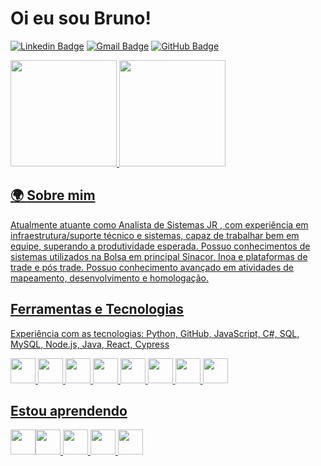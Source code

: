 # Oi eu sou Bruno!

[![Linkedin Badge](https://img.shields.io/badge/-LinkedIn-%230077B5?style=for-the-badge&logo=linkedin&logoColor=white)](https://www.linkedin.com/in/brunojuan/)
[![Gmail Badge](https://img.shields.io/badge/-Gmail-%23D44638?style=for-the-badge&logo=gmail&logoColor=white)](mailto:seuemail@gmail.com)
[![GitHub Badge](https://img.shields.io/badge/-GitHub-%23181717?style=for-the-badge&logo=github&logoColor=white)](https://github.com/BrunoKirovs)

<div>
<a href="https://github.com/BrunoKirovs">
<img loading="lazy" height="170em" src="https://github-readme-stats.vercel.app/api/top-langs/?username=BrunoKirovs&layout=compact&langs_count=7&theme=dracula"/>
<img loading="lazy" height="170em" src="https://github-readme-stats.vercel.app/api?username=BrunoKirovs&show_icons=true&theme=dracula&include_all_commits=true&count_private=true"/>
</div>

## 🌍 **Sobre mim**

Atualmente atuante como Analista de Sistemas JR , com experiência em infraestrutura/suporte técnico e sistemas, capaz de trabalhar bem em equipe, superando a produtividade esperada. Possuo conhecimentos de sistemas utilizados na Bolsa em principal Sinacor, Inoa e plataformas de trade e pós trade. Possuo conhecimento avançado em atividades de mapeamento, desenvolvimento e homologação.

## Ferramentas e Tecnologias

Experiência com as tecnologias: Python, GitHub, JavaScript, C#, SQL, MySQL, Node.js, Java, React, Cypress

<img loading="lazy" src="https://cdn.jsdelivr.net/gh/devicons/devicon/icons/git/git-original.svg" width="40" height="40"/> <img loading="lazy" src="https://cdn.jsdelivr.net/gh/devicons/devicon@latest/icons/csharp/csharp-original.svg" width="40" height="40" />
<img loading="lazy" src="https://cdn.jsdelivr.net/gh/devicons/devicon@latest/icons/java/java-original.svg" width="40" height="40" />
<img loading="lazy" src="https://cdn.jsdelivr.net/gh/devicons/devicon@latest/icons/javascript/javascript-original.svg" width="40" height="40" />
<img loading="lazy" src="https://cdn.jsdelivr.net/gh/devicons/devicon@latest/icons/mysql/mysql-original.svg" width="40" height="40" />
<img loading="lazy" src="https://cdn.jsdelivr.net/gh/devicons/devicon@latest/icons/nodejs/nodejs-original-wordmark.svg" width="40" height="40" />
<img loading="lazy" src="https://cdn.jsdelivr.net/gh/devicons/devicon@latest/icons/react/react-original.svg" width="40" height="40" />
<img loading="lazy" src="https://cdn.jsdelivr.net/gh/devicons/devicon@latest/icons/python/python-original.svg" width="40" height="40" />

## Estou aprendendo
<img loading="lazy" src="https://cdn.jsdelivr.net/gh/devicons/devicon@latest/icons/cypressio/cypressio-original.svg" width="40" height="40" /><img loading="lazy" src="https://cdn.jsdelivr.net/gh/devicons/devicon@latest/icons/postgresql/postgresql-original-wordmark.svg" width="40" height="40"/>
<img loading="lazy" src="https://cdn.jsdelivr.net/gh/devicons/devicon@latest/icons/swagger/swagger-original.svg" width="40" height="40"/>
<img loading="lazy" src="https://cdn.jsdelivr.net/gh/devicons/devicon@latest/icons/docker/docker-original.svg" width="40" height="40" />
<img loading="lazy" src="https://cdn.jsdelivr.net/gh/devicons/devicon@latest/icons/selenium/selenium-original.svg" width="40" height="40" />
                                                                                             
